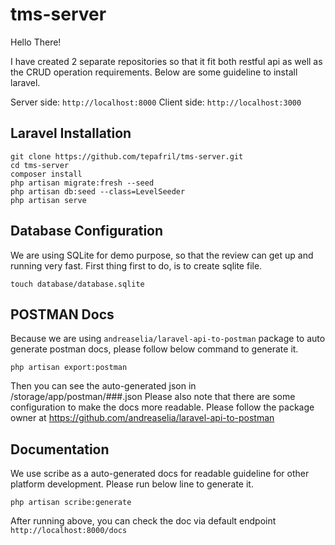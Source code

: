 # tms-server

Hello There!

I have created 2 separate repositories so that it fit both restful api as well as the CRUD operation requirements. Below are some guideline to install laravel.

Server side: `http://localhost:8000`
Client side: `http://localhost:3000`

## Laravel Installation

```
git clone https://github.com/tepafril/tms-server.git
cd tms-server
composer install
php artisan migrate:fresh --seed
php artisan db:seed --class=LevelSeeder
php artisan serve
```

## Database Configuration

We are using SQLite for demo purpose, so that the review can get up and running very fast. First thing first to do, is to create sqlite file.

```
touch database/database.sqlite
```

## POSTMAN Docs

Because we are using `andreaselia/laravel-api-to-postman` package to auto generate postman docs, please follow below command to generate it.

```
php artisan export:postman
```

Then you can see the auto-generated json in /storage/app/postman/###.json
Please also note that there are some configuration to make the docs more readable. Please follow the package owner at https://github.com/andreaselia/laravel-api-to-postman

## Documentation

We use scribe as a auto-generated docs for readable guideline for other platform development. Please run below line to generate it.

```
php artisan scribe:generate
```
After running above, you can check the doc via default endpoint `http://localhost:8000/docs`
